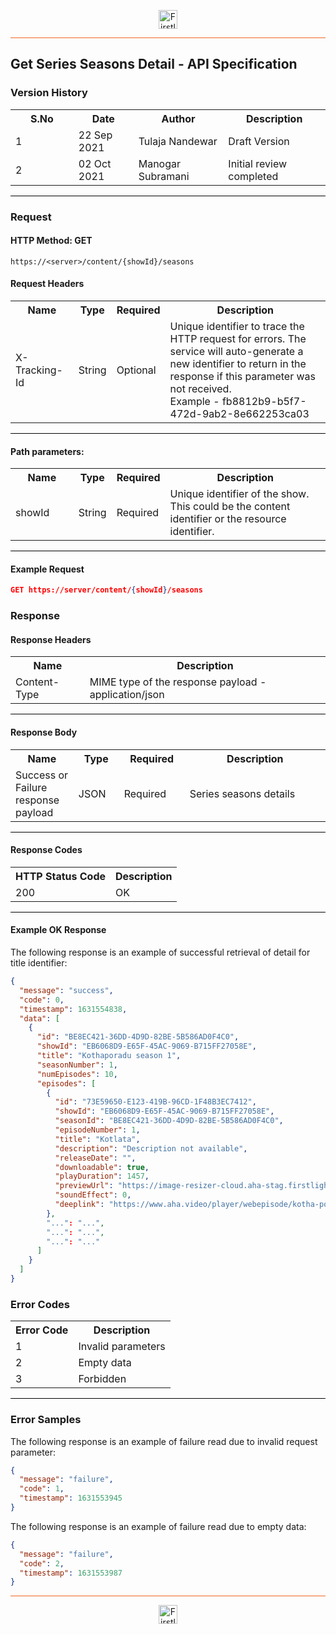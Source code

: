 <p align="center"><img src="https://cdn.shortpixel.ai/spai/w_378+q_lossy+ret_img+to_webp/https://firstlight.ai/wp-content/uploads/2021/03/300ppi-logotype-transparent.png" alt="Firstlight" height="30"/></p>

<hr style="height:1px;border-width:0;background-color:#f26524">

## Get Series Seasons Detail - API Specification

### Version History

<table width='100%'>
  <tr>
    <th width='20%'>S.No</th>
    <th>Date</th>
    <th>Author</th>
    <th>Description</th>
  </tr>
  <tr>
    <td>1</td>
    <td>22 Sep 2021</td>
    <td>Tulaja Nandewar</td>
    <td>Draft Version</td>
  </tr>
  <tr>
    <td>2</td>
    <td>02 Oct 2021</td>
    <td>Manogar Subramani</td>
    <td>Initial review completed</td>
  </tr>
</table>

<hr style="height:1px;border-width:0;background-color:black">

### Request

#### HTTP Method: GET

```
https://<server>/content/{showId}/seasons
```

#### Request Headers

<table width='100%'>
  <tr>
    <th width='20%'>Name</th>
    <th>Type</th>
    <th>Required</th>
    <th>Description</th>
  </tr>
  <tr>
    <td>X-Tracking-Id</td>
    <td>String</td>
    <td>Optional</td>
    <td>Unique identifier to trace the HTTP request for errors. The service will auto-generate a new identifier to return in the response if this parameter was not received.<br/>Example - fb8812b9-b5f7-472d-9ab2-8e662253ca03</td>
  </tr>
</table>

<hr style="height:1px;border-width:0;background-color:black">

#### Path parameters:

<table width="100%">
  <tr>
    <th width='20%'>Name</th>
    <th>Type</th>
    <th>Required</th>
    <th>Description</th>
  </tr>
  <tr>
    <td>showId</td>
    <td>String</td>
    <td>Required</td>
    <td>Unique identifier of the show. This could be the content identifier or the resource identifier.</td>
  </tr>
</table>

<hr style="height:1px;border-width:0;background-color:black">

<div class="page"/>

#### Example Request

```json
GET https://server/content/{showId}/seasons
```

### Response

#### Response Headers

<table width="100%">
  <tr>
    <th>Name</th>
    <th>Description</th>
  </tr>
  <tr>
    <td>Content-Type</td>
    <td>MIME type of the response payload - application/json</td>
  </tr>
</table>

<hr style="height:1px;border-width:0;background-color:black">

#### Response Body

<table width="100%">
  <tr>
    <th width='20%'>Name</th>
    <th>Type</th>
    <th>Required</th>
    <th>Description</th>
  </tr>
  <tr>
    <td>Success or Failure response payload</td>
    <td>JSON</td>
    <td>Required</td>
    <td>Series seasons details</td>
  </tr>
</table>

<hr style="height:1px;border-width:0;background-color:black">

#### Response Codes

<table width="100%">
  <tr>
    <th>HTTP Status Code</th>
    <th>Description</th>
  </tr>
  <tr>
    <td>200</td>
    <td>OK</td>
  </tr>
</table>

<hr style="height:1px;border-width:0;background-color:black">

<div class="page"/>

#### Example OK Response

The following response is an example of successful retrieval of detail for title identifier:
```json
{
  "message": "success",
  "code": 0,
  "timestamp": 1631554838,
  "data": [
    {
      "id": "BE8EC421-36DD-4D9D-82BE-5B586AD0F4C0",
      "showId": "EB6068D9-E65F-45AC-9069-B715FF27058E",
      "title": "Kothaporadu season 1",
      "seasonNumber": 1,
      "numEpisodes": 10,
      "episodes": [
        {
          "id": "73E59650-E123-419B-96CD-1F48B3EC7412",
          "showId": "EB6068D9-E65F-45AC-9069-B715FF27058E",
          "seasonId": "BE8EC421-36DD-4D9D-82BE-5B586AD0F4C0",
          "episodeNumber": 1,
          "title": "Kotlata",
          "description": "Description not available",
          "releaseDate": "",
          "downloadable": true,
          "playDuration": 1457,
          "previewUrl": "https://image-resizer-cloud.aha-stag.firstlight.ai/image/73E59650-E123-419B-96CD-1F48B3EC7412/0-16x9.jpg?width=1280",
          "soundEffect": 0,
          "deeplink": "https://www.aha.video/player/webepisode/kotha-poradu-kotlata-s1-e1"
        },
        "...": "...",
        "...": "...",
        "...": "..."
      ]
    }
  ]
}
```

### Error Codes

<table width="100%">
  <tr>
    <th>Error Code</th>
    <th>Description</th>
  </tr>
  <tr>
    <td>1</td>
    <td>Invalid parameters</td>
  </tr>
  <tr>
    <td>2</td>
    <td>Empty data</td>
  </tr>
  <tr>
    <td>3</td>
    <td>Forbidden</td>
  </tr>
</table>

<hr style="height:1px;border-width:0;background-color:black">

### Error Samples

The following response is an example of failure read due to invalid request parameter:

```json
{
  "message": "failure",
  "code": 1,
  "timestamp": 1631553945
}
```
The following response is an example of failure read due to empty data:

```json
{
  "message": "failure",
  "code": 2,
  "timestamp": 1631553987
}
```

<hr style="height:1px;border-width:0;background-color:#f26524">

<p align="center"><img src="https://cdn.shortpixel.ai/spai/w_378+q_lossy+ret_img+to_webp/https://firstlight.ai/wp-content/uploads/2021/03/300ppi-logotype-transparent.png" alt="Firstlight" height="30"/></p>